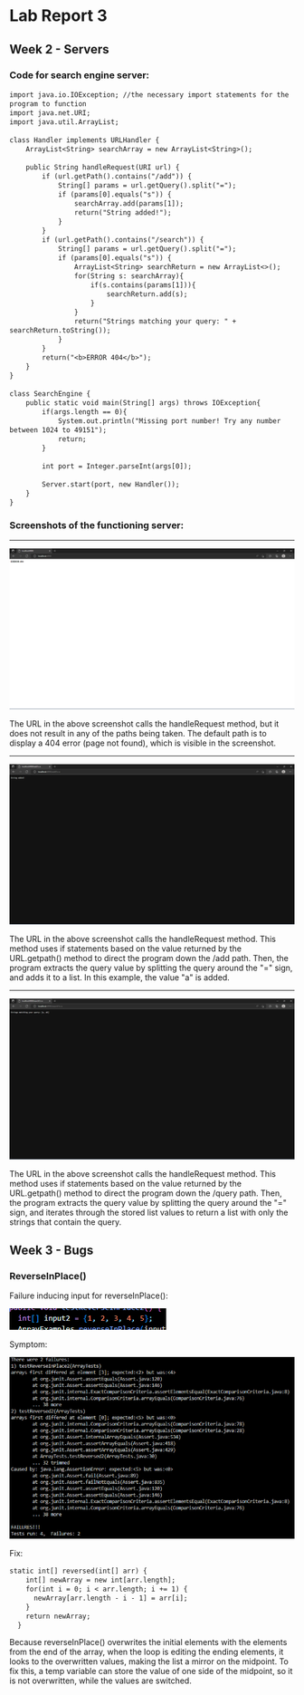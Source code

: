 # Lab Report 3

## Week 2 - Servers

### Code for search engine server:
```
import java.io.IOException; //the necessary import statements for the program to function
import java.net.URI;
import java.util.ArrayList;

class Handler implements URLHandler {
    ArrayList<String> searchArray = new ArrayList<String>();

    public String handleRequest(URI url) {
        if (url.getPath().contains("/add")) {
            String[] params = url.getQuery().split("=");
            if (params[0].equals("s")) {
                searchArray.add(params[1]);
                return("String added!");
            }
        }
        if (url.getPath().contains("/search")) {
            String[] params = url.getQuery().split("=");
            if (params[0].equals("s")) {
                ArrayList<String> searchReturn = new ArrayList<>();
                for(String s: searchArray){
                    if(s.contains(params[1])){
                        searchReturn.add(s);
                    }
                }
                return("Strings matching your query: " + searchReturn.toString());
            }
        }
        return("<b>ERROR 404</b>");
    }
}

class SearchEngine {
    public static void main(String[] args) throws IOException{
        if(args.length == 0){
            System.out.println("Missing port number! Try any number between 1024 to 49151");
            return;
        }

        int port = Integer.parseInt(args[0]);

        Server.start(port, new Handler());
    }
}

```
### Screenshots of the functioning server:

---

![image0](week2pictures/0.png)

The URL in the above screenshot calls the handleRequest method, but it does not result in any of the paths being taken. The default path is to display a 404 error (page not found), which is visible in the screenshot.

---

![image1](week2pictures/1.png)

The URL in the above screenshot calls the handleRequest method. This method uses if statements based on the value returned by the URL.getpath() method to direct the program down the /add path. Then, the program extracts the query value by splitting the query around the "=" sign, and adds it to a list. In this example, the value "a" is added.

---

![image2](week2pictures/2.png)

The URL in the above screenshot calls the handleRequest method. This method uses if statements based on the value returned by the URL.getpath() method to direct the program down the /query path. Then, the program extracts the query value by splitting the query around the "=" sign, and iterates through the stored list values to return a list with only the strings that contain the query.

## Week 3 - Bugs

### ReverseInPlace()

Failure inducing input for reverseInPlace():

![image3](week3pictures/0.png)

Symptom:

![image4](week3pictures/1.png)

Fix:

```
static int[] reversed(int[] arr) {
    int[] newArray = new int[arr.length];
    for(int i = 0; i < arr.length; i += 1) {
      newArray[arr.length - i - 1] = arr[i];
    }
    return newArray;
  }
```

Because reverseInPlace() overwrites the initial elements with the elements from the end of the array, when the loop is editing the ending elements, it looks to the overwritten values, making the list a mirror on the midpoint. To fix this, a temp variable can store the value of one side of the midpoint, so it is not overwritten, while the values are switched.
